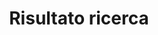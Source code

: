 ---
title: "Risultato ricerca"
description: "this is meta description"
layout: "search"
draft: false
---